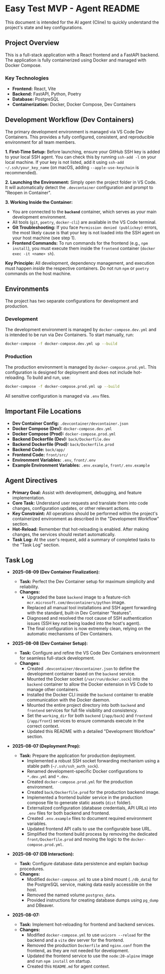 # Easy Test MVP - Agent README

This document is intended for the AI agent (Cline) to quickly understand the project's state and key configurations.

## Project Overview

This is a full-stack application with a React frontend and a FastAPI backend. The application is fully containerized using Docker and managed with Docker Compose.

### Key Technologies

- **Frontend:** React, Vite
- **Backend:** FastAPI, Python, Poetry
- **Database:** PostgreSQL
- **Containerization:** Docker, Docker Compose, Dev Containers

## Development Workflow (Dev Containers)

The primary development environment is managed via VS Code Dev Containers. This provides a fully configured, consistent, and reproducible environment for all team members.

**1. First-Time Setup:**
Before launching, ensure your GitHub SSH key is added to your local SSH agent. You can check this by running `ssh-add -l` on your local machine. If your key is not listed, add it using `ssh-add ~/.ssh/your_key_name` (on macOS, adding `--apple-use-keychain` is recommended).

**2. Launching the Environment:**
Simply open the project folder in VS Code. It will automatically detect the `.devcontainer` configuration and prompt to "Reopen in Container".

**3. Working Inside the Container:**
*   You are connected to the **`backend`** container, which serves as your main development environment.
*   All tools (`git`, `poetry`, `docker-cli`) are available in the VS Code terminal.
*   **Git Troubleshooting:** If you face `Permission denied (publickey)` errors, the most likely cause is that your key is not loaded into the SSH agent on your host machine (see step 1).
*   **Frontend Commands:** To run commands for the frontend (e.g., `npm install`), you must execute them inside the `frontend` container (`docker exec -it <name> sh`).

**Key Principle:** All development, dependency management, and execution must happen *inside* the respective containers. Do not run `npm` or `poetry` commands on the host machine.

## Environments

The project has two separate configurations for development and production.

### Development

The development environment is managed by `docker-compose.dev.yml` and is intended to be run via Dev Containers. To start manually, run:

```bash
docker-compose -f docker-compose.dev.yml up --build
```

### Production

The production environment is managed by `docker-compose.prod.yml`. This configuration is designed for deployment and does not include hot-reloading. To build and run, use:

```bash
docker-compose -f docker-compose.prod.yml up --build
```

All sensitive configuration is managed via `.env` files.

## Important File Locations

- **Dev Container Config:** `.devcontainer/devcontainer.json`
- **Docker Compose (Dev):** `docker-compose.dev.yml`
- **Docker Compose (Prod):** `docker-compose.prod.yml`
- **Backend Dockerfile (Dev):** `back/Dockerfile.dev`
- **Backend Dockerfile (Prod):** `back/Dockerfile.prod`
- **Backend Code:** `back/app/`
- **Frontend Code:** `front/src/`
- **Environment Variables:** `.env`, `front/.env`
- **Example Environment Variables:** `.env.example`, `front/.env.example`

## Agent Directives

- **Primary Goal:** Assist with development, debugging, and feature implementation.
- **Core Task:** Understand user requests and translate them into code changes, configuration updates, or other relevant actions.
- **Key Constraint:** All operations should be performed within the project's containerized environment as described in the "Development Workflow" section.
- **Hot-Reload:** Remember that hot-reloading is enabled. After making changes, the services should restart automatically.
- **Task Log:** At the user's request, add a summary of completed tasks to the "Task Log" section.

## Task Log

- **2025-08-09 (Dev Container Finalization):**
  - **Task:** Perfect the Dev Container setup for maximum simplicity and reliability.
  - **Changes:**
    - Upgraded the base `backend` image to a feature-rich `mcr.microsoft.com/devcontainers/python` image.
    - Replaced all manual tool installations and SSH agent forwarding with the standard, built-in Dev Container "features".
    - Diagnosed and resolved the root cause of SSH authentication issues (SSH key not being loaded into the host's agent).
    - The final configuration is now extremely clean, relying on the automatic mechanisms of Dev Containers.

- **2025-08-08 (Dev Container Setup):**
  - **Task:** Configure and refine the VS Code Dev Containers environment for seamless full-stack development.
  - **Changes:**
    - Created `.devcontainer/devcontainer.json` to define the development container based on the `backend` service.
    - Mounted the Docker socket (`/var/run/docker.sock`) into the `backend` container to allow the Docker extension in VS Code to manage other containers.
    - Installed the Docker CLI inside the `backend` container to enable communication with the Docker daemon.
    - Mounted the entire project directory into both `backend` and `frontend` services for full file visibility and consistency.
    - Set the `working_dir` for both `backend` (`/app/back`) and `frontend` (`/app/front`) services to ensure commands execute in the correct context.
    - Updated this README with a detailed "Development Workflow" section.

- **2025-08-07 (Deployment Prep):**
  - **Task:** Prepare the application for production deployment.
    - Implemented a robust SSH socket forwarding mechanism using a stable path (`~/.ssh/ssh_auth_sock`).
    - Renamed development-specific Docker configurations to `*.dev.yml` and `*.dev`.
    - Created `docker-compose.prod.yml` for the production environment.
    - Created `back/Dockerfile.prod` for the production backend image.
    - Implemented a frontend builder service in the production compose file to generate static assets (`dist` folder).
    - Externalized configuration (database credentials, API URLs) into `.env` files for both backend and frontend.
    - Created `.env.example` files to document required environment variables.
    - Updated frontend API calls to use the configurable base URL.
    - Simplified the frontend build process by removing the dedicated `front/Dockerfile.prod` and moving the logic to the `docker-compose.prod.yml`.

- **2025-08-07 (DB Interaction):**
  - **Task:** Configure database data persistence and explain backup procedures.
  - **Changes:**
    - Modified `docker-compose.yml` to use a bind mount (`./db_data`) for the PostgreSQL service, making data easily accessible on the host.
    - Removed the named volume `postgres_data`.
    - Provided instructions for creating database dumps using `pg_dump` and DBeaver.

- **2025-08-07:**
  - **Task:** Implement hot-reloading for frontend and backend services.
  - **Changes:**
    - Modified `docker-compose.yml` to use `uvicorn --reload` for the backend and a `vite` dev server for the frontend.
    - Removed the production `Dockerfile` and `nginx.conf` from the frontend, as they are not needed for development.
    - Updated the frontend service to use the `node:20-alpine` image and run `npm install` on startup.
    - Created this `README.md` for agent context.

